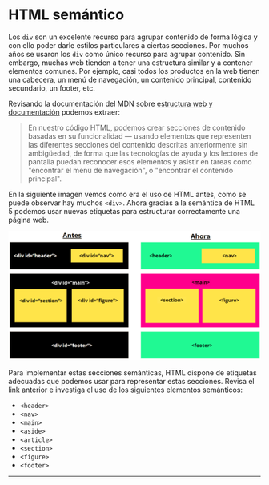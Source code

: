 # HTML semántico

Los `div` son un excelente recurso para agrupar contenido de forma lógica y con ello poder darle estilos particulares a ciertas secciones. Por muchos años se usaron los `div` como único recurso para agrupar contenido. Sin embargo, muchas web tienden a tener una estructura similar y a contener elementos comunes. Por ejemplo, casi todos los productos en la web tienen una cabecera, un menú de navegación, un contenido principal, contenido secundario, un footer, etc.

Revisando la documentación del MDN sobre [estructura web y documentación](https://developer.mozilla.org/es/docs/Learn/HTML/Introduccion_a_HTML/estructura) podemos extraer:

> En nuestro código HTML, podemos crear secciones de contenido basadas en su funcionalidad — usando elementos que representen las diferentes secciones del contenido descritas anteriormente sin ambigüedad, de forma que las tecnologías de ayuda y los lectores de pantalla puedan reconocer esos elementos y asistir en tareas como "encontrar el menú de navegación", o "encontrar el contenido principal".

En la siguiente imagen vemos como era el uso de HTML antes, como se puede observar hay muchos `<div>`. Ahora gracias a la semántica de HTML 5 podemos usar nuevas etiquetas para estructurar correctamente una página web.

![](../assets/2024-03-13-09-24-23-image.png)

Para implementar estas secciones semánticas, HTML dispone de etiquetas adecuadas que podemos usar para representar estas secciones. Revisa el link anterior e investiga el uso de los siguientes elementos semánticos:

- `<header>`
- `<nav>`
- `<main>`
- `<aside>`
- `<article>`
- `<section>`
- `<figure>`
- `<footer>`

---
